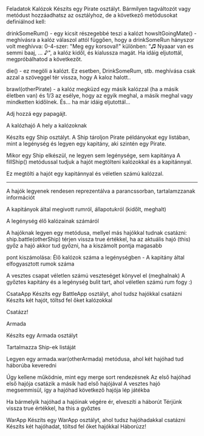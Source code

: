 Feladatok
Kalózok
Készíts egy Pirate osztályt. Bármilyen tagváltozót vagy metódust hozzáadhatsz az osztályhoz, de a következő metódusokat definiálnod kell:

drinkSomeRum() - egy kicsit részegebbé teszi a kalózt
howsItGoingMate() - meghívásra a kalóz válaszol attól függően, hogy a drinkSomeRun hányszor volt meghívva:
0-4-szer: "Meg egy korsoval!"
különben: "♫ Nyaaar van es semmi baaj, ... ♪", a kalóz kidől, és kialussza magát.
Ha idáig eljutottál, megpróbálhatod a következőt.

die() - ez megöli a kalózt. Ez esetben, DrinkSomeRum, stb. meghívása csak azzal a szöveggel tér vissza, hogy A kaloz halott..


brawl(otherPirate) - a kalóz megküzd egy másik kalózzal (ha a másik életben van) és 1/3 az esélye, hogy az egyik meghal, a másik meghal vagy mindketten kidőlnek.
És... ha már idáig eljutottál...

Adj hozzá egy papagájt.

A kalózhajó
A hely a kalózoknak

Készíts egy Ship osztályt.
A Ship tároljon Pirate példányokat egy listában, mint a legénység és legyen egy kapitány, aki szintén egy Pirate.

Mikor egy Ship elkészül, ne legyen sem legénysége, sem kapitánya
A fillShip() metódussal tudjuk a hajót megtölteni kalózokkal és a kapitánnyal.

Ez megtölti a hajót egy kapitánnyal és véletlen számú kalózzal.



--------------------------------------------------

A hajók legyenek rendesen reprezentálva a parancssorban, tartalamzzanak információt

A kapitányok által megivott rumról, állapotukról (kidőlt, meghalt)

A legénység élő kalózainak számáról

A hajóknak legyen egy metódusa, mellyel más hajókkal tudnak csatázni: ship.battle(otherShip)
térjen vissza true értékkel, ha az aktuális hajó (this) győz
a hajó akkor tud győzni, ha a kiszámolt pontja magasabb

pont kiszámolása: Élő kalózok száma a legénységben - A kapitány által elfogyasztott rumok száma

A vesztes csapat véletlen számú veszteséget könyvel el (meghalnak)
A győztes kapitány és a legénység bulit tart, ahol véletlen számú rum fogy :)

CsataApp
Készíts egy BattleApp osztályt, ahol tudsz hajókkal csatázni
Készíts két hajót, töltsd fel őket kalózokkal

Csatázz!

Armada

Készíts egy Armada osztályt

Tartalmazza Ship-ek listáját

Legyen egy armada.war(otherArmada) metódusa, ahol két hajóhad tud háborúba keveredni

Úgy kellene működnie, mint egy merge sort rendezésnek
Az első hajóhad első hajója csatázik a másik had első hajójával
A vesztes hajó megsemmisül, így a hajóhad következő hajója lép játékba

Ha bármelyik hajóhad a hajóinak végére ér, elveszíti a háborút
Térjünk vissza true értékkel, ha this a győztes

WarApp
Készíts egy WarApp osztályt, ahol tudsz hajóhadakkal csatázni
Készíts két hajóhadat, töltsd fel őket hajókkal
Háborúzz!